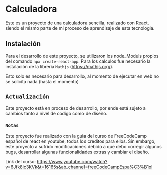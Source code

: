 # Calculadora

Este es un proyecto de una calculadora sencilla, realizado con React, siendo el mismo parte de mi proceso de aprendisaje de esta tecnologia.

## Instalación

Para el desarrollo de este proyecto, se utilizaron los node_Moduls propios del comando `npx create-react-app`. Para los calculos fue necesario la instalación de la libreria `Mathjs` (https://mathjs.org/).

Esto solo es necesario para desarrollo, al momento de ejecutar en web no se solicita nada (hasta el momento)

## `Actualización`

Este proyecto está en proceso de desarrollo, por ende está sujeto a cambios tanto a nivel de codigo como de diseño.

### `Notas`

Este proyecto fue realizado con la guia del curso de FreeCodeCamp español de react en youtube, todos los creditos para ellos. 
Sin embargo, este proyecto a sufrido modificaciones debido a que debo corregir algunos bugs, desarrollar algunas funcionalidades extras y cambiar el diseño.

Link del curso: https://www.youtube.com/watch?v=6Jfk8ic3KVk&t=16165s&ab_channel=freeCodeCampEspa%C3%B1ol
